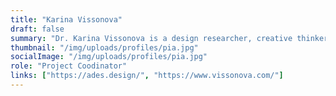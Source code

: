 ```yaml
---
title: "Karina Vissonova"
draft: false
summary: "Dr. Karina Vissonova is a design researcher, creative thinker, educator, author and an innovation strategist with extensive experience working within R&D, product development and business innovation. She is the founder of the Institute of Advanced Design Studies and an advocate for advanced design for sustainability."
thumbnail: "/img/uploads/profiles/pia.jpg"
socialImage: "/img/uploads/profiles/pia.jpg"
role: "Project Coodinator"
links: ["https://ades.design/", "https://www.vissonova.com/"]
---
```



